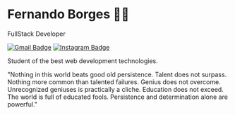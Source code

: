 # Fernando Borges 🙋‍♂️

FullStack Developer

[![Gmail Badge](https://img.shields.io/badge/-blak.contact@gmail.com-4c00b0?style=flat-square&logo=Gmail&logoColor=white&link=mailto:blak.contact@gmail.com)](mailto:blak.contact@gmail.com)
[![Instagram Badge](https://img.shields.io/badge/-@blakkk.dev_-4c00b0?style=flat-square&labelColor=4c00b0&logo=instagram&logoColor=white&link=https://instagram.com/blakkk.dev)](https://instagram.com/blakkk.dev) 

Student of the best web development technologies.

"Nothing in this world beats good old persistence. Talent does not surpass. Nothing more common than talented failures. Genius does not overcome. Unrecognized geniuses is practically a cliche. Education does not exceed. The world is full of educated fools. Persistence and determination alone are powerful."

